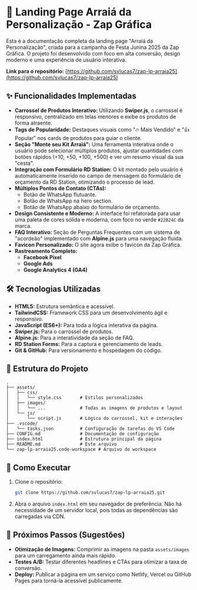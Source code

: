 # 🎪 Landing Page Arraiá da Personalização - Zap Gráfica

Esta é a documentação completa da landing page "Arraiá da Personalização", criada para a campanha de Festa Junina 2025 da Zap Gráfica. O projeto foi desenvolvido com foco em alta conversão, design moderno e uma experiência de usuário interativa.

**Link para o repositório:** [https://github.com/svlucas7/zap-lp-arraia25](https://github.com/svlucas7/zap-lp-arraia25)

## ✨ Funcionalidades Implementadas

- **Carrossel de Produtos Interativo:** Utilizando **Swiper.js**, o carrossel é responsivo, centralizado em telas menores e exibe os produtos de forma atraente.
- **Tags de Popularidade:** Destaques visuais como "🔥 Mais Vendido" e "👍 Popular" nos cards de produtos para guiar o cliente.
- **Seção "Monte seu Kit Arraiá":** Uma ferramenta interativa onde o usuário pode selecionar múltiplos produtos, ajustar quantidades com botões rápidos (+10, +50, +100, +500) e ver um resumo visual da sua "cesta".
- **Integração com Formulário RD Station:** O kit montado pelo usuário é automaticamente inserido no campo de mensagem do formulário de orçamento da RD Station, otimizando o processo de lead.
- **Múltiplos Pontos de Contato (CTAs):**
    - Botão de WhatsApp flutuante.
    - Botão de WhatsApp na hero section.
    - Botão de WhatsApp abaixo do formulário de orçamento.
- **Design Consistente e Moderno:** A interface foi refatorada para usar uma paleta de cores sólida e moderna, com foco no verde `#22B24C` da marca.
- **FAQ Interativo:** Seção de Perguntas Frequentes com um sistema de "acordeão" implementado com **Alpine.js** para uma navegação fluida.
- **Favicon Personalizado:** O site agora exibe o favicon da Zap Gráfica.
- **Rastreamento Completo:**
    - **Facebook Pixel**
    - **Google Ads**
    - **Google Analytics 4 (GA4)**

## 🛠️ Tecnologias Utilizadas

- **HTML5:** Estrutura semântica e acessível.
- **TailwindCSS:** Framework CSS para um desenvolvimento ágil e responsivo.
- **JavaScript (ES6+):** Para toda a lógica interativa da página.
- **Swiper.js:** Para o carrossel de produtos.
- **Alpine.js:** Para a interatividade da seção de FAQ.
- **RD Station Forms:** Para a captura e gerenciamento de leads.
- **Git & GitHub:** Para versionamento e hospedagem do código.

## 📁 Estrutura do Projeto

```
.
├── assets/
│   ├── css/
│   │   └── style.css       # Estilos personalizados
│   ├── images/
│   │   └── ...             # Todas as imagens de produtos e layout
│   └── js/
│       └── script.js       # Lógica do carrossel, kit e interações
├── .vscode/
│   └── tasks.json          # Configuração de tarefas do VS Code
├── CONFIG.md               # Documentação de configuração
├── index.html              # Estrutura principal da página
├── README.md               # Este arquivo
└── zap-lp-arraia25.code-workspace # Arquivo do workspace
```

## 🚀 Como Executar

1.  Clone o repositório:
    ```bash
    git clone https://github.com/svlucas7/zap-lp-arraia25.git
    ```
2.  Abra o arquivo `index.html` em seu navegador de preferência. Não há necessidade de um servidor local, pois todas as dependências são carregadas via CDN.

## 📝 Próximos Passos (Sugestões)

- **Otimização de Imagens:** Comprimir as imagens na pasta `assets/images` para um carregamento ainda mais rápido.
- **Testes A/B:** Testar diferentes headlines e CTAs para otimizar a taxa de conversão.
- **Deploy:** Publicar a página em um serviço como Netlify, Vercel ou GitHub Pages para torná-la acessível publicamente.
